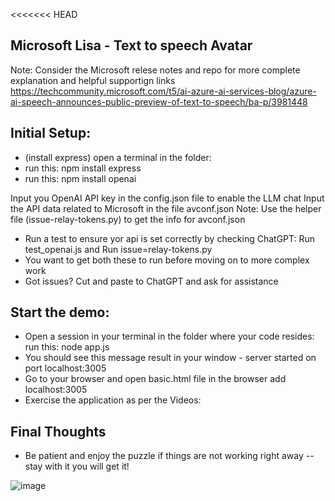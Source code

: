 <<<<<<< HEAD
## Microsoft Lisa - Text to speech Avatar

Note:  Consider the Microsoft relese notes and repo for more complete explanation and helpful supportign links
https://techcommunity.microsoft.com/t5/ai-azure-ai-services-blog/azure-ai-speech-announces-public-preview-of-text-to-speech/ba-p/3981448


## Initial Setup:
* (install express) open a terminal in the folder:
* run this: npm install express
* run this: npm install openai

Input you OpenAI API key in the config.json file to enable the LLM chat
Input the API data related to Microsoft in the file avconf.json
Note:  Use the helper file (issue-relay-tokens.py) to get the info for avconf.json
* Run a test to ensure yor api is set correctly by checking ChatGPT:  Run test_openai.js and Run issue=relay-tokens.py
* You want to get both these to run before moving on to more complex work 
* Got issues?  Cut and paste to ChatGPT and ask for assistance 

## Start the demo:
* Open a session in your terminal in the folder where your code resides:  run this: node app.js 
* You should see this message result in your window - server started on port localhost:3005
* Go to your browser and open basic.html file in the browser add localhost:3005
* Exercise the application as per the Videos:

## Final Thoughts
* Be patient and enjoy the puzzle if things are not working right away -- stay with it you will get it!

![image](https://github.com/jjmlovesgit/MS_Lisa/assets/47751509/d90f008c-b81b-49f7-9ffc-ff4c054a7fee)


